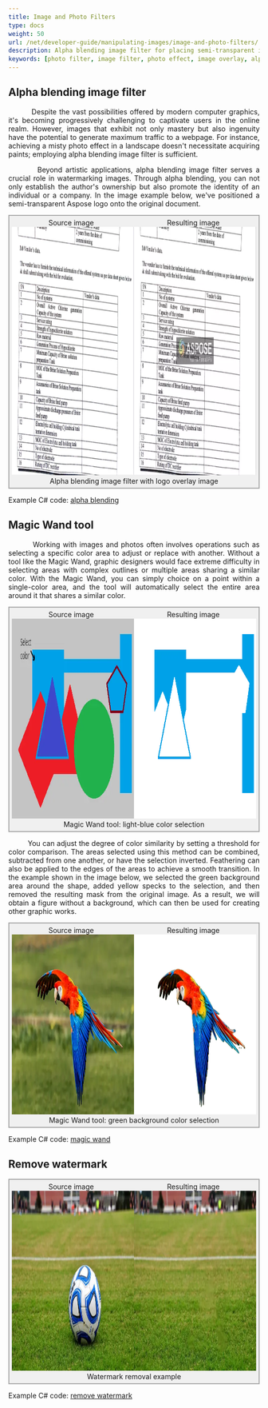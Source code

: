 ```yaml
---
title: Image and Photo Filters
type: docs
weight: 50
url: /net/developer-guide/manipulating-images/image-and-photo-filters/
description: Alpha blending image filter for placing semi-transparent images on top of a background image. Magic Wand tool for color area selection.
keywords: [photo filter, image filter, photo effect, image overlay, alpha blending, image effect, blend image, watermarking images, magic wand, color selection]
---
```


<style>
   .frame {
    border: 2px solid darkgray;
    padding: 5px;
    margin: 0 auto;
    background: #f0f0f0;
    align-items: center;
   }
   .frame figcaption {
    margin: 0 auto;
    display: flex;
    flex-direction: row;
    justify-content: center;
   }
   .container {
   display: flex;
   flex-direction: row;
   align-items: center;
   justify-content: space-around;
   }
</style>

## Alpha blending image filter

<p align='justify'>
&nbsp;&nbsp;&nbsp;&nbsp;&nbsp;&nbsp;&nbsp;&nbsp;
Despite the vast possibilities offered by modern computer graphics, it's becoming progressively challenging to captivate users in the online realm. However, images that exhibit not only mastery but also ingenuity have the potential to generate maximum traffic to a webpage. For instance, achieving a misty photo effect in a landscape doesn't necessitate acquiring paints; employing alpha blending image filter is sufficient.
</p>

<p align='justify'>
&nbsp;&nbsp;&nbsp;&nbsp;&nbsp;&nbsp;&nbsp;&nbsp;
Beyond artistic applications, alpha blending image filter serves a crucial role in watermarking images. Through alpha blending, you can not only establish the author's ownership but also promote the identity of an individual or a company. In the image example below, we've positioned a semi-transparent Aspose logo onto the original document.
</p>

<figure class="frame">
<div class="container"><div>Source image</div><div>Resulting image</div></div>
<div class="container">
    <div>
        <img src="./images/sample.webp" alt="Original image without watermark" width="640" height="497"/>
    </div>
    <div>
        <img src="./images/blended_out.webp" alt="Alpha blending filter with logo overlay" width="640" height="497"/>
    </div>
</div>
<figcaption>Alpha blending image filter with logo overlay image</figcaption>
</figure>

Example C# code: [alpha blending](alpha-blending-image-filter)


## Magic Wand tool

<p align='justify'>
&nbsp;&nbsp;&nbsp;&nbsp;&nbsp;&nbsp;&nbsp;&nbsp;
Working with images and photos often involves operations such as selecting a specific color area to adjust or replace with another. Without a tool like the Magic Wand, graphic designers would face extreme difficulty in selecting areas with complex outlines or multiple areas sharing a similar color. With the Magic Wand, you can simply choice on a point within a single-color area, and the tool will automatically select the entire area around it that shares a similar color. 
</p>

<figure class="frame">
<div class="container"><div>Source image</div><div>Resulting image</div></div>
<div class="container">
    <div>
        <img src="./images/sample_magic_wand_light_blue.webp" alt="Original image before magic wand" width="600" height="400"/>
    </div>
    <div>
        <img src="./images/sample_magic_wand_net.webp" alt="Magic wand tool light-blue color selection" width="600" height="400"/>
    </div>
</div>
<figcaption>Magic Wand tool: light-blue color selection</figcaption>
</figure>

<p align='justify'>
&nbsp;&nbsp;&nbsp;&nbsp;&nbsp;&nbsp;&nbsp;&nbsp;
You can adjust the degree of color similarity by setting a threshold for color comparison. The areas selected using this method can be combined, subtracted from one another, or have the selection inverted. Feathering can also be applied to the edges of the areas to achieve a smooth transition. In the example shown in the image below, we selected the green background area around the shape, added yellow specks to the selection, and then removed the resulting mask from the original image. As a result, we will obtain a figure without a background, which can then be used for creating other graphic works.
</p>

<figure class="frame">
<div class="container"><div>Source image</div><div>Resulting image</div></div>
<div class="container">
    <div>
        <img src="./images/sample_magic_wand_tool.webp" alt="Original image before magic wand" width="640" height="360"/>
    </div>
    <div>
        <img src="./images/magic_wand_tool.webp" alt="Magic wand tool green background color selection" width="640" height="360"/>
    </div>
</div>
<figcaption>Magic Wand tool: green background color selection</figcaption>
</figure>

Example C# code: [magic wand](magic-wand-filter/)

## Remove watermark


<figure class="frame">
<div class="container"><div>Source image</div><div>Resulting image</div></div>
<div class="container">
    <div>
        <img src="./images/ball_sample_image.webp" alt="Original image before removal" width="640" height="360"/>
    </div>
    <div>
        <img src="./images/ball_image_removal_result.webp" alt="Image after watemark removal" width="640" height="360"/>
    </div>
</div>
<figcaption>Watermark removal example</figcaption>
</figure>

Example C# code: [remove watermark](remove-watermark-filter/)
